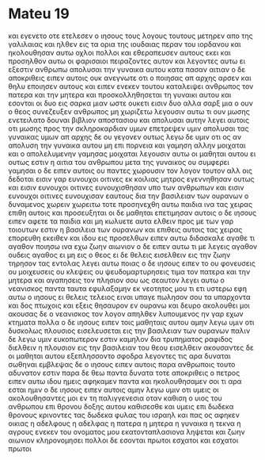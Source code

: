 # Mateu 19
και εγενετο οτε ετελεσεν ο ιησους τους λογους τουτους μετηρεν απο της γαλιλαιας και ηλθεν εις τα ορια της ιουδαιας περαν του ιορδανου
και ηκολουθησαν αυτω οχλοι πολλοι και εθεραπευσεν αυτους εκει
και προσηλθον αυτω οι φαρισαιοι πειραζοντες αυτον και λεγοντες αυτω ει εξεστιν ανθρωπω απολυσαι την γυναικα αυτου κατα πασαν αιτιαν
ο δε αποκριθεις ειπεν αυτοις ουκ ανεγνωτε οτι ο ποιησας απ αρχης αρσεν και θηλυ εποιησεν αυτους
και ειπεν ενεκεν τουτου καταλειψει ανθρωπος τον πατερα και την μητερα και προσκολληθησεται τη γυναικι αυτου και εσονται οι δυο εις σαρκα μιαν
ωστε ουκετι εισιν δυο αλλα σαρξ μια ο ουν ο θεος συνεζευξεν ανθρωπος μη χωριζετω
λεγουσιν αυτω τι ουν μωσης ενετειλατο δουναι βιβλιον αποστασιου και απολυσαι αυτην
λεγει αυτοις οτι μωσης προς την σκληροκαρδιαν υμων επετρεψεν υμιν απολυσαι τας γυναικας υμων απ αρχης δε ου γεγονεν ουτως
λεγω δε υμιν οτι ος αν απολυση την γυναικα αυτου μη επι πορνεια και γαμηση αλλην μοιχαται και ο απολελυμενην γαμησας μοιχαται
λεγουσιν αυτω οι μαθηται αυτου ει ουτως εστιν η αιτια του ανθρωπου μετα της γυναικος ου συμφερει γαμησαι
ο δε ειπεν αυτοις ου παντες χωρουσιν τον λογον τουτον αλλ οις δεδοται
εισιν γαρ ευνουχοι οιτινες εκ κοιλιας μητρος εγεννηθησαν ουτως και εισιν ευνουχοι οιτινες ευνουχισθησαν υπο των ανθρωπων και εισιν ευνουχοι οιτινες ευνουχισαν εαυτους δια την βασιλειαν των ουρανων ο δυναμενος χωρειν χωρειτω
τοτε προσηνεχθη αυτω παιδια ινα τας χειρας επιθη αυτοις και προσευξηται οι δε μαθηται επετιμησαν αυτοις
ο δε ιησους ειπεν αφετε τα παιδια και μη κωλυετε αυτα ελθειν προς με των γαρ τοιουτων εστιν η βασιλεια των ουρανων
και επιθεις αυτοις τας χειρας επορευθη εκειθεν
και ιδου εις προσελθων ειπεν αυτω διδασκαλε αγαθε τι αγαθον ποιησω ινα εχω ζωην αιωνιον
ο δε ειπεν αυτω τι με λεγεις αγαθον ουδεις αγαθος ει μη εις ο θεος ει δε θελεις εισελθειν εις την ζωην τηρησον τας εντολας
λεγει αυτω ποιας ο δε ιησους ειπεν το ου φονευσεις ου μοιχευσεις ου κλεψεις ου ψευδομαρτυρησεις
τιμα τον πατερα και την μητερα και αγαπησεις τον πλησιον σου ως σεαυτον
λεγει αυτω ο νεανισκος παντα ταυτα εφυλαξαμην εκ νεοτητος μου τι ετι υστερω
εφη αυτω ο ιησους ει θελεις τελειος ειναι υπαγε πωλησον σου τα υπαρχοντα και δος πτωχοις και εξεις θησαυρον εν ουρανω και δευρο ακολουθει μοι
ακουσας δε ο νεανισκος τον λογον απηλθεν λυπουμενος ην γαρ εχων κτηματα πολλα
ο δε ιησους ειπεν τοις μαθηταις αυτου αμην λεγω υμιν οτι δυσκολως πλουσιος εισελευσεται εις την βασιλειαν των ουρανων
παλιν δε λεγω υμιν ευκοπωτερον εστιν καμηλον δια τρυπηματος ραφιδος διελθειν η πλουσιον εις την βασιλειαν του θεου εισελθειν
ακουσαντες δε οι μαθηται αυτου εξεπλησσοντο σφοδρα λεγοντες τις αρα δυναται σωθηναι
εμβλεψας δε ο ιησους ειπεν αυτοις παρα ανθρωποις τουτο αδυνατον εστιν παρα δε θεω παντα δυνατα
τοτε αποκριθεις ο πετρος ειπεν αυτω ιδου ημεις αφηκαμεν παντα και ηκολουθησαμεν σοι τι αρα εσται ημιν
ο δε ιησους ειπεν αυτοις αμην λεγω υμιν οτι υμεις οι ακολουθησαντες μοι εν τη παλιγγενεσια οταν καθιση ο υιος του ανθρωπου επι θρονου δοξης αυτου καθισεσθε και υμεις επι δωδεκα θρονους κρινοντες τας δωδεκα φυλας του ισραηλ
και πας ος αφηκεν οικιας η αδελφους η αδελφας η πατερα η μητερα η γυναικα η τεκνα η αγρους ενεκεν του ονοματος μου εκατονταπλασιονα ληψεται και ζωην αιωνιον κληρονομησει
πολλοι δε εσονται πρωτοι εσχατοι και εσχατοι πρωτοι
